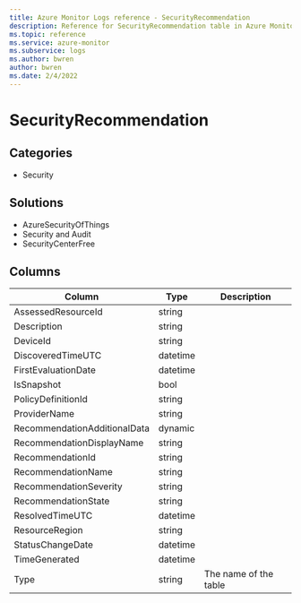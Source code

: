 ```yaml
---
title: Azure Monitor Logs reference - SecurityRecommendation
description: Reference for SecurityRecommendation table in Azure Monitor Logs.
ms.topic: reference
ms.service: azure-monitor
ms.subservice: logs
ms.author: bwren
author: bwren
ms.date: 2/4/2022
---
```


# SecurityRecommendation

 

## Categories

- Security
## Solutions

- AzureSecurityOfThings
- Security and Audit
- SecurityCenterFree




## Columns

| Column | Type | Description |
| --- | --- | --- |
| AssessedResourceId | string |  |
| Description | string |  |
| DeviceId | string |  |
| DiscoveredTimeUTC | datetime |  |
| FirstEvaluationDate | datetime |  |
| IsSnapshot | bool |  |
| PolicyDefinitionId | string |  |
| ProviderName | string |  |
| RecommendationAdditionalData | dynamic |  |
| RecommendationDisplayName | string |  |
| RecommendationId | string |  |
| RecommendationName | string |  |
| RecommendationSeverity | string |  |
| RecommendationState | string |  |
| ResolvedTimeUTC | datetime |  |
| ResourceRegion | string |  |
| StatusChangeDate | datetime |  |
| TimeGenerated | datetime |  |
| Type | string | The name of the table |
